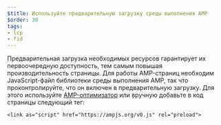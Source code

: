 ```yaml
---
$title: Используйте предварительную загрузку среды выполнения AMP
$order: 30
tags:
- lcp
- fid
---
```


Предварительная загрузка необходимых ресурсов гарантирует их первоочередную доступность, тем самым повышая производительность страницы. Для работы AMP-страниц необходим JavaScript-файл библиотеки среды выполнения AMP, так что проконтролируйте, что он включен в предварительную загрузку. Для этого используйте [AMP-оптимизатор](https://amp.dev/documentation/guides-and-tutorials/optimize-and-measure/amp-optimizer-guide/) или вручную добавьте в код страницы следующий тег:

```
<link as="script" href="https://ampjs.org/v0.js" rel="preload">
```
